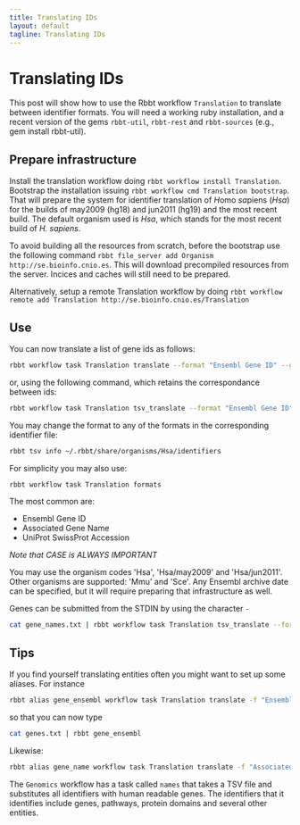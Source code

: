 ```yaml
---
title: Translating IDs
layout: default
tagline: Translating IDs
---
```


# Translating IDs

This post will show how to use the Rbbt workflow `Translation` to translate
between identifier formats.  You will need a working ruby installation, and a
recent version of the gems `rbbt-util`, `rbbt-rest` and `rbbt-sources` (e.g.,
gem install rbbt-util).

## Prepare infrastructure

Install the translation workflow doing `rbbt workflow install Translation`.
Bootstrap the installation issuing `rbbt workflow cmd Translation bootstrap`.
That will prepare the system for identifier translation of *H*omo *sa*piens
(*Hsa*) for the builds of may2009 (hg18) and jun2011 (hg19) and the most recent
build. The default organism used is *Hsa*, which stands for the most recent
build of *H. sapiens*.

To avoid building all the resources from scratch, before the bootstrap use
the following command
`rbbt file_server add Organism http://se.bioinfo.cnio.es`. This will download
precompiled resources from the server. Incices and caches will still need to be
prepared.

Alternatively, setup a remote Translation workflow by doing 
`rbbt workflow remote add Translation http://se.bioinfo.cnio.es/Translation`

## Use

You can now translate a list of gene ids as follows:

```bash
rbbt workflow task Translation translate --format "Ensembl Gene ID" --genes "TP53|MDM2"
```
or, using the following command, which retains the correspondance between ids:

```bash
rbbt workflow task Translation tsv_translate --format "Ensembl Gene ID" --genes "TP53|MDM2"
```

You may change the format to any of the formats in the corresponding identifier
file:

```bash
rbbt tsv info ~/.rbbt/share/organisms/Hsa/identifiers
```

For simplicity you may also use:

```bash
rbbt workflow task Translation formats 
```

The most common are:
 
  * Ensembl Gene ID
  * Associated Gene Name
  * UniProt SwissProt Accession

*Note that CASE is ALWAYS IMPORTANT*

You may use the organism codes 'Hsa', 'Hsa/may2009' and 'Hsa/jun2011'. Other
organisms are supported: 'Mmu' and 'Sce'. Any Ensembl archive date can be
specified, but it will require preparing that infrastructure as well.

Genes can be submitted from the STDIN by using the character `-` 

```bash
cat gene_names.txt | rbbt workflow task Translation tsv_translate --format "Ensembl Gene ID" --genes -
```

## Tips


If you find yourself translating entities often you might want to set up some
aliases. For instance

```bash
rbbt alias gene_ensembl workflow task Translation translate -f "Ensembl Gene ID" -o Hsa -g -
```

so that you can now type

```bash
cat genes.txt | rbbt gene_ensembl
```
Likewise:

```bash
rbbt alias gene_name workflow task Translation translate -f "Associated Gene Name" -o Hsa -g -
```

The `Genomics` workflow has a task called `names` that takes a TSV file and
substitutes all identifiers with human readable genes. The identifiers that it
identifies include genes, pathways, protein domains and several other entities.
